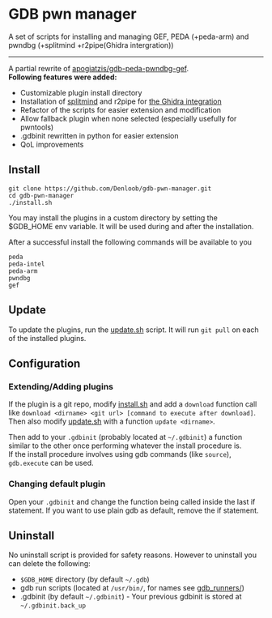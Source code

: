 # GDB pwn manager
A set of scripts for installing and managing GEF, PEDA (+peda-arm) and pwndbg (+splitmind +r2pipe(Ghidra intergration))

---

A partial rewrite of [apogiatzis/gdb-peda-pwndbg-gef](https://github.com/apogiatzis/gdb-peda-pwndbg-gef). \
**Following features were added:**
- Customizable plugin install directory
- Installation of [splitmind](https://github.com/jerdna-regeiz/splitmind) and r2pipe for [the Ghidra integration](https://github.com/pwndbg/pwndbg/blob/dev/FEATURES.md#ghidra)
- Refactor of the scripts for easier extension and modification
- Allow fallback plugin when none selected (especially usefully for pwntools)
- .gdbinit rewritten in python for easier extension
- QoL improvements

## Install
```
git clone https://github.com/Denloob/gdb-pwn-manager.git
cd gdb-pwn-manager
./install.sh
```

You may install the plugins in a custom directory by setting the $GDB_HOME env variable.
It will be used during and after the installation.

After a successful install the following commands will be available to you

```
peda
peda-intel
peda-arm
pwndbg
gef
```

## Update

To update the plugins, run the [update.sh](./update.sh) script. It will run
`git pull` on each of the installed plugins.

## Configuration

### Extending/Adding plugins
If the plugin is a git repo, modify [install.sh](./install.sh) and add a `download`
function call like `download <dirname> <git url> [command to execute after download]`.
Then also modify [update.sh](./update.sh) with a function `update <dirname>`.

Then add to your `.gdbinit` (probably located at `~/.gdbinit`) a function similar
to the other once performing whatever the install procedure is. \
If the install procedure involves using gdb commands (like `source`), `gdb.execute`
can be used.

### Changing default plugin
Open your `.gdbinit` and change the function being called inside the last if statement.
If you want to use plain gdb as default, remove the if statement.

## Uninstall
No uninstall script is provided for safety reasons.
However to uninstall you can delete the following:
- `$GDB_HOME` directory (by default `~/.gdb`)
- gdb run scripts (located at `/usr/bin/`, for names see [gdb_runners/](./gdb_runners))
- .gdbinit (by default `~/.gdbinit`) - Your previous gdbinit is stored at `~/.gdbinit.back_up`
